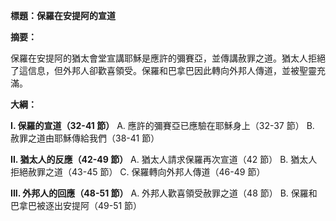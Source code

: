 **標題：保羅在安提阿的宣道**

**摘要：**

保羅在安提阿的猶太會堂宣講耶穌是應許的彌賽亞，並傳講赦罪之道。猶太人拒絕了這信息，但外邦人卻歡喜領受。保羅和巴拿巴因此轉向外邦人傳道，並被聖靈充滿。

**大綱：**

**I. 保羅的宣道（32-41 節）**
    A. 應許的彌賽亞已應驗在耶穌身上（32-37 節）
    B. 赦罪之道由耶穌傳給我們（38-41 節）

**II. 猶太人的反應（42-49 節）**
    A. 猶太人請求保羅再次宣道（42 節）
    B. 猶太人拒絕赦罪之道（43-45 節）
    C. 保羅轉向外邦人傳道（46-49 節）

**III. 外邦人的回應（48-51 節）**
    A. 外邦人歡喜領受赦罪之道（48 節）
    B. 保羅和巴拿巴被逐出安提阿（49-51 節）